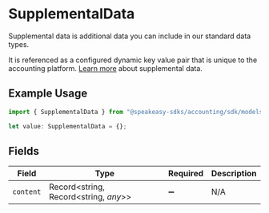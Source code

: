 # SupplementalData

Supplemental data is additional data you can include in our standard data types. 

It is referenced as a configured dynamic key value pair that is unique to the accounting platform. [Learn more](https://docs.codat.io/using-the-api/supplemental-data/overview) about supplemental data.

## Example Usage

```typescript
import { SupplementalData } from "@speakeasy-sdks/accounting/sdk/models/shared";

let value: SupplementalData = {};
```

## Fields

| Field                                 | Type                                  | Required                              | Description                           |
| ------------------------------------- | ------------------------------------- | ------------------------------------- | ------------------------------------- |
| `content`                             | Record<string, Record<string, *any*>> | :heavy_minus_sign:                    | N/A                                   |